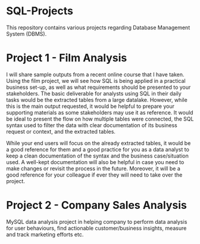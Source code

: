 # SQL-Projects
This repository contains various projects regarding Database Management System (DBMS).

# Project 1 - Film Analysis
I will share sample outputs from a recent online course that I have taken. Using the film project, we will see how SQL is being applied in a practical business set-up, as well as what requirements should be presented to your stakeholders.
The basic deliverable for analysts using SQL in their daily tasks would be the extracted tables from a large datalake. However, while this is the main output requested, it would be helpful to prepare your supporting materials as some stakeholders may use it as reference. It would be ideal to present the flow on how multiple tables were connected, the SQL syntax used to filter the data with clear documentation of its business request or context, and the extracted tables.

While your end users will focus on the already extracted tables, it would be a good reference for them and a good practice for you as a data analyst to keep a clean documentation of the syntax and the business case/situation used. A well-kept documentation will also be helpful in case you need to make changes or revisit the process in the future. Moreover, it will be a good reference for your colleague if ever they will need to take over the project.

# Project 2 - Company Sales Analysis

MySQL data analysis project in helping company to perform data analysis for user behaviours, find actionable customer/business insights, measure and track marketing efforts etc.
